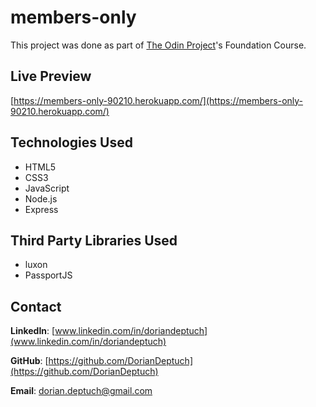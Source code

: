 # members-only

This project was done as part of [The Odin Project](https://www.theodinproject.com)'s Foundation Course.

## Live Preview
[https://members-only-90210.herokuapp.com/](https://members-only-90210.herokuapp.com/)

## Technologies Used
* HTML5
* CSS3
* JavaScript
* Node.js
* Express

## Third Party Libraries Used
* luxon
* PassportJS

## Contact
**LinkedIn**: [www.linkedin.com/in/doriandeptuch](www.linkedin.com/in/doriandeptuch)

**GitHub**: [https://github.com/DorianDeptuch](https://github.com/DorianDeptuch)

**Email**: [dorian.deptuch@gmail.com](mailto:dorian.deptuch@gmail.com)
